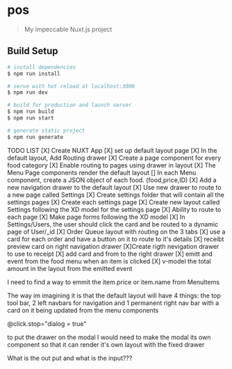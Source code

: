 # pos

> My impeccable Nuxt.js project

## Build Setup

```bash
# install dependencies
$ npm run install

# serve with hot reload at localhost:3000
$ npm run dev

# build for production and launch server
$ npm run build
$ npm run start

# generate static project
$ npm run generate
```

TODO LIST
[X] Create NUXT App
[X] set up default layout page
[X] In the default layout, Add Routing drawer
[X] Create a page component for every food category
[X] Enable routing to pages using drawer in layout
[X] The Menu Page components render the default layout
[] In each Menu component, create a JSON object of each food. (food,price,ID)
[X] Add a new navigation drawer to the default layout
[X] Use new drawer to route to a new page called Settings
[X] Create settings folder that will contain all the settings pages
[X] Create each settings page
[X] Create new layout called Settings following the XD model for the settings page
[X] Ability to route to each page
[X] Make page forms following the XD model
[X] In Settings/Users, the user should click the card and be routed to a dynamic page of User/\_id
[X] Order Queue layout with routing on the 3 tabs
[X] use a card for each order and have a button on it to route to it's details
[X] receibt preview card on right navigation drawer
[X]Create rigth nevigation drawer to use to receipt
[X] add card and from to the right drawer
[X] emitt and event from the food menu when an item is clicked
[X] v-model the total amount in the layout from the emitted event

I need to find a way to emmit the item.price or item.name from MenuItems

The way im imagining it is that the default layout will have 4 things: the top tool bar, 2 left navbars for navigation
and 1 permanent right nav bar with a card on it being updated from the menu components

@click.stop="dialog = true"

to put the drawer on the modal I would need to make the modal its own component so that it can render it's own layout with
the fixed drawer

What is the out put and what is the input???
